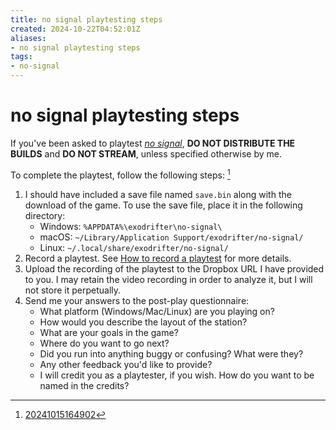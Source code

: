 ```yaml
---
title: no signal playtesting steps
created: 2024-10-22T04:52:01Z
aliases:
- no signal playtesting steps
tags:
- no-signal
---
```


# no signal playtesting steps

If you've been asked to playtest _[no signal](no-signal.md)_, **DO NOT DISTRIBUTE THE BUILDS** and **DO NOT STREAM**, unless specified otherwise by me.

To complete the playtest, follow the following steps: [^1]
1. I should have included a save file named `save.bin` along with the download of the game. To use the save file, place it in the following directory:
	- Windows: `%APPDATA%\exodrifter\no-signal\`
	- macOS: `~/Library/Application Support/exodrifter/no-signal/`
	- Linux: `~/.local/share/exodrifter/no-signal/`
2. Record a playtest. See [How to record a playtest](how-to-record-a-playtest.md) for more details.
3. Upload the recording of the playtest to the Dropbox URL I have provided to you. I may retain the video recording in order to analyze it, but I will not store it perpetually.
4. Send me your answers to the post-play questionnaire:
	- What platform (Windows/Mac/Linux) are you playing on?
	- How would you describe the layout of the station?
	- What are your goals in the game?
	- Where do you want to go next?
	- Did you run into anything buggy or confusing? What were they?
	- Any other feedback you'd like to provide?
	- I will credit you as a playtester, if you wish. How do you want to be named in the credits?

[^1]: [20241015164902](../entries/20241015164902.md)
